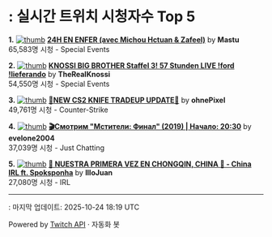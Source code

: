 # : 실시간 트위치 시청자수 Top 5

**1.** [![thumb](https://static-cdn.jtvnw.net/previews-ttv/live_user_mastu-320x180.jpg)](https://twitch.tv/Mastu)
**[24H EN ENFER (avec Michou Hctuan & Zafeel)](https://twitch.tv/Mastu)** by **Mastu**<br>65,583명 시청  - Special Events

**2.** [![thumb](https://static-cdn.jtvnw.net/previews-ttv/live_user_therealknossi-320x180.jpg)](https://twitch.tv/TheRealKnossi)
**[KNOSSI BIG BROTHER Staffel 3! 57 Stunden LIVE !ford !lieferando](https://twitch.tv/TheRealKnossi)** by **TheRealKnossi**<br>54,550명 시청  - Special Events

**3.** [![thumb](https://static-cdn.jtvnw.net/previews-ttv/live_user_ohnepixel-320x180.jpg)](https://twitch.tv/ohnePixel)
**[🔴NEW CS2 KNIFE TRADEUP UPDATE🔴](https://twitch.tv/ohnePixel)** by **ohnePixel**<br>49,761명 시청  - Counter-Strike

**4.** [![thumb](https://static-cdn.jtvnw.net/previews-ttv/live_user_evelone2004-320x180.jpg)](https://twitch.tv/evelone2004)
**[🎬Смотрим "Мстители: Финал" (2019) | Начало: 20:30](https://twitch.tv/evelone2004)** by **evelone2004**<br>37,039명 시청  - Just Chatting

**5.** [![thumb](https://static-cdn.jtvnw.net/previews-ttv/live_user_illojuan-320x180.jpg)](https://twitch.tv/IlloJuan)
**[🐉 NUESTRA PRIMERA VEZ EN CHONGQIN, CHINA 🐉 - China IRL ft. Spoksponha](https://twitch.tv/IlloJuan)** by **IlloJuan**<br>27,080명 시청  - IRL


---
: 마지막 업데이트: 2025-10-24 18:19 UTC

Powered by [Twitch API](https://dev.twitch.tv/docs/api/reference) · 자동화 봇